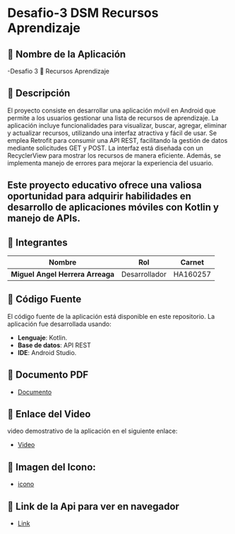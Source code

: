 # Desafio-3 DSM Recursos Aprendizaje

## 🚀 Nombre de la Aplicación
-Desafio 3
🎨 Recursos Aprendizaje

## 📱 Descripción
El proyecto consiste en desarrollar una aplicación móvil en Android que permite a los usuarios gestionar una lista de recursos de aprendizaje. La aplicación incluye funcionalidades para visualizar, buscar, agregar, eliminar y actualizar recursos, utilizando una interfaz atractiva y fácil de usar.
Se emplea Retrofit para consumir una API REST, facilitando la gestión de datos mediante solicitudes GET y POST. La interfaz está diseñada con un RecyclerView para mostrar los recursos de manera eficiente. Además, se implementa manejo de errores para mejorar la experiencia del usuario. 

## Este proyecto educativo ofrece una valiosa oportunidad para adquirir habilidades en desarrollo de aplicaciones móviles con Kotlin y manejo de APIs.

## 👥 Integrantes
| Nombre                                          |       Rol        |    Carnet    |
| ----------------------------------------------- | -----------------|--------------|          
| **Miguel Angel Herrera Arreaga**                |   Desarrollador  |   HA160257   |

## 📂 Código Fuente
El código fuente de la aplicación está disponible en este repositorio. La aplicación fue desarrollada usando:
- **Lenguaje**:  Kotlin.
- **Base de datos**:  API REST
- **IDE**:  Android Studio.

## 📄 Documento PDF
- [Documento]( )
  
## 🎥 Enlace del Video
video demostrativo de la aplicación en el siguiente enlace:
- [Video ]( )

## 📱 Imagen del Icono: 
- [icono](https://drive.google.com/file/d/1bChW-dWPe2ocQ7epEtLgj1aOaIYLgoPw/view?usp=sharing)

## 📄 Link de la Api para ver en navegador
- [Link](https://66fdbb486993693089560e6f.mockapi.io/Desafio-DSM)
